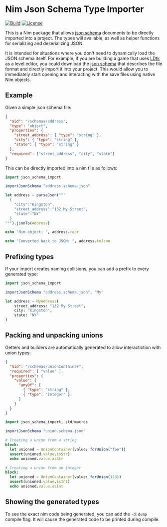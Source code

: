 # Nim Json Schema Type Importer

[![Build](https://github.com/Nycto/NimJsonSchemaTypes/actions/workflows/build.yml/badge.svg)](https://github.com/Nycto/NimJsonSchemaTypes/actions/workflows/build.yml)
[![License](https://img.shields.io/badge/License-MIT-blue.svg)](https://github.com/Nycto/NimJsonSchemaTypes/blob/main/LICENSE)

This is a Nim package that allows [json schema](https://json-schema.org) documents to be directly
imported into a project. The types will available, as well as helper functions for serializing
and deserializing JSON.

It is intended for situations where you don't need to dynamically load the JSON schema itself. For example, if you
are building a game that uses [LDtk](https://ldtk.io) as a level editor, you could download the
[json schema](https://ldtk.io/docs/game-dev/json-overview/json-schema/) that describes the file format and directly
import it into your project. This would allow you to immediately start opening and interacting with the save
files using native Nim objects.

## Example

Given a simple json schema file:

```json address.schema.json
{
  "$id": "/schemas/address",
  "type": "object",
  "properties": {
    "street_address": { "type": "string" },
    "city": { "type": "string" },
    "state": { "type": "string" }
  },
  "required": ["street_address", "city", "state"]
}
```

This can be directly imported into a nim file as follows:

```nim basic.nim
import json_schema_import

importJsonSchema "address.schema.json"

let address = parseJson("""
  {
    "city":"Kingston",
    "street_address":"132 My Street",
    "state":"NY"
  }
""").jsonTo(Address)

echo "Nim object: ", address.repr

echo "Converted back to JSON: ", address.toJson
```

## Prefixing types

If your import creates naming collisions, you can add a prefix to every generated type:

```nim typePrefix.nim
import json_schema_import

importJsonSchema "address.schema.json", "My"

let address = MyAddress(
    street_address: "132 My Street",
    city: "Kingston",
    state: "NY"
)
```

## Packing and unpacking unions

Getters and builders are automatically generated to allow interactiction with union types:

```json union.schema.json
{
  "$id": "/schemas/unionContainer",
  "required": [ "value" ],
  "properties": {
    "value": {
      "anyOf": [
        { "type": "string" },
        { "type": "integer" },
      ]
    }
  }
}
```

```nim unions.nim
import json_schema_import, std/macros

importJsonSchema "union.schema.json"

# Creating a union from a string
block:
  let unioned = UnionContainer(value: forUnion("foo"))
  assert(unioned.value.isStr)
  echo unioned.value.asStr

# Creating a union from an integer
block:
  let unioned = UnionContainer(value: forUnion(123))
  assert(unioned.value.isInt)
  echo unioned.value.asInt
```

## Showing the generated types

To see the exact nim code being generated, you can add the `-d:dump` compile flag. It will cause the generated
code to be printed during compile.
